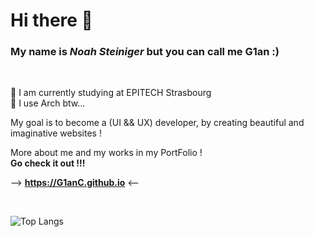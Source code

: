 # Hi there :raised_hands:

### My name is *Noah Steiniger* but you can call me G1an :)

<br>

:school: I am currently studying at EPITECH Strasbourg
<br>
:penguin: I use Arch btw...

My goal is to become a (UI && UX) developer, by creating beautiful and imaginative websites !

More about me and my works in my PortFolio ! <br> **Go check it out !!!**

-->   **https://G1anC.github.io**   <--

<br>

![Top Langs](https://github-readme-stats.vercel.app/api/top-langs/?username=G1anC&layout=compact&theme=github_dark)
